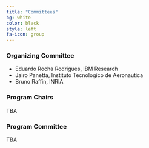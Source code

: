 ```yaml
---
title: "Committees"
bg: white
color: black
style: left
fa-icon: group
---
```


### Organizing Committee
- Eduardo Rocha Rodrigues, IBM Research
- Jairo Panetta, Instituto Tecnologico de Aeronautica
- Bruno Raffin, INRIA

### Program Chairs
TBA

### Program Committee
TBA
